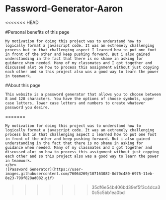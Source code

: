 # Password-Generator-Aaron
<<<<<<< HEAD

#Personal benefits of this page

    My motivation for doing this project was to understand how to logically format a javascript code. It was an extremely challenging process but in that challenging aspect I learned how to put one foot in front of the other and keep pushing forward. But i also gained understanding in the fact that there is no shame in asking for guidance when needed. Many of my classmates and I got together and discussed alot on how to process this assignment without just copying each other and so this project also was a good way to learn the power in teamwork.


#About this page

    This website is a password generator that allows you to choose between 8 and 128 characters. You have the options of choose symbols, upper case letters, lower case letters and numbers to create whatever password you desire.
=======
    
    My motivation for doing this project was to understand how to logically format a javascript code. It was an extremely challenging process but in that challenging aspect I learned how to put one foot in front of the other and keep pushing forward. But i also gained understanding in the fact that there is no shame in asking for guidance when needed. Many of my classmates and I got together and discussed alot on how to process this assignment without just copying each other and so this project also was a good way to learn the power in teamwork.
    </br>
    ![Password Generator](https://user-images.githubusercontent.com/76064269/107163082-8d70c480-6975-11eb-8e23-798f828ad082.gif)
>>>>>>> 35df6e54b406bd39ef5f3c4dca30c5c5bb1ea0bd
